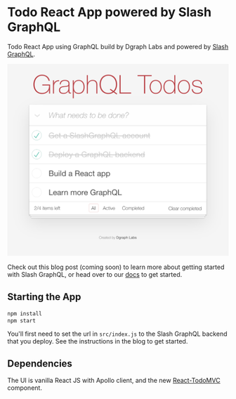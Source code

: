 # Todo React App powered by Slash GraphQL

Todo React App using GraphQL build by Dgraph Labs and powered by [Slash GraphQL](https://dgraph.io/slash-graphql).

![Todo App Screenshot](./SlashGraphQLTodos.png)

Check out this blog post (coming soon) to learn more about getting started with Slash GraphQL, or head over to our [docs](https://graphql.dgraph.io/) to get started.

## Starting the App

```
npm install
npm start
```

You'll first need to set the url in `src/index.js` to the Slash GraphQL backend that you deploy.  See the instructions in the blog to get started.

## Dependencies

The UI is vanilla React JS with Apollo client, and the new [React-TodoMVC](https://github.com/sw-yx/react-todomvc) component.